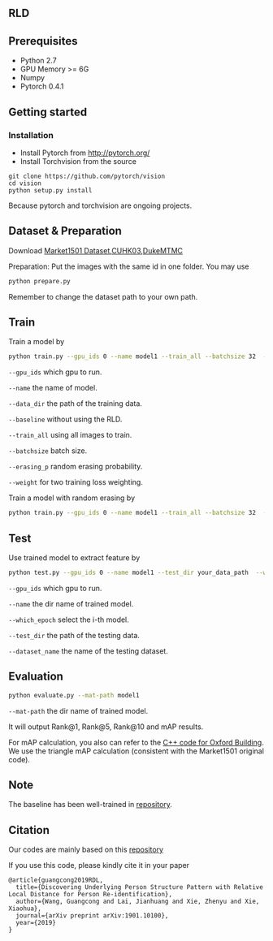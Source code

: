 ## RLD

## Prerequisites

- Python 2.7
- GPU Memory >= 6G
- Numpy
- Pytorch 0.4.1


## Getting started
### Installation
- Install Pytorch from http://pytorch.org/
- Install Torchvision from the source
```
git clone https://github.com/pytorch/vision
cd vision
python setup.py install
```
Because pytorch and torchvision are ongoing projects.

## Dataset & Preparation
Download [Market1501 Dataset](http://www.liangzheng.org/Project/project_reid.html),[CUHK03](https://github.com/zhunzhong07/person-re-ranking/tree/master/CUHK03-NP),[DukeMTMC](https://github.com/layumi/DukeMTMC-reID_evaluation)

Preparation: Put the images with the same id in one folder. You may use 
```bash
python prepare.py
```
Remember to change the dataset path to your own path.


## Train
Train a model by
```bash
python train.py --gpu_ids 0 --name model1 --train_all --batchsize 32  --data_dir your_data_path --weight 0.2
```
`--gpu_ids` which gpu to run.

`--name` the name of model.

`--data_dir` the path of the training data.

`--baseline` without using the RLD.

`--train_all` using all images to train. 

`--batchsize` batch size.

`--erasing_p` random erasing probability.

`--weight` for two training loss weighting.

Train a model with random erasing by
```bash
python train.py --gpu_ids 0 --name model1 --train_all --batchsize 32  --data_dir your_data_path --weight 0.2 --erasing_p 0.5
```

## Test
Use trained model to extract feature by
```bash
python test.py --gpu_ids 0 --name model1 --test_dir your_data_path  --which_epoch 59 --dataset_name market
```
`--gpu_ids` which gpu to run.

`--name` the dir name of trained model.

`--which_epoch` select the i-th model.

`--test_dir` the path of the testing data.

`--dataset_name` the name of the testing dataset.

## Evaluation
```bash
python evaluate.py --mat-path model1
```
`--mat-path` the dir name of trained model.

It will output Rank@1, Rank@5, Rank@10 and mAP results.

For mAP calculation, you also can refer to the [C++ code for Oxford Building](http://www.robots.ox.ac.uk/~vgg/data/oxbuildings/compute_ap.cpp). We use the triangle mAP calculation (consistent with the Market1501 original code).

## Note

The baseline has been well-trained in  [repository](https://github.com/layumi/Person_reID_baseline_pytorch).  


## Citation
Our codes are mainly based on this [repository](https://github.com/layumi/Person_reID_baseline_pytorch) 

If you use this code, please kindly cite it in your paper

```
@article{guangcong2019RDL,
  title={Discovering Underlying Person Structure Pattern with Relative Local Distance for Person Re-identification},
  author={Wang, Guangcong and Lai, Jianhuang and Xie, Zhenyu and Xie, Xiaohua},
  journal={arXiv preprint arXiv:1901.10100},
  year={2019}
}
```

 